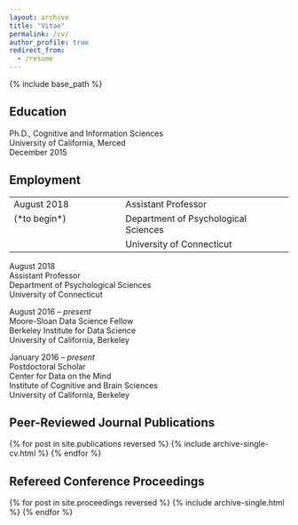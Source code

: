```yaml
---
layout: archive
title: "Vitae"
permalink: /cv/
author_profile: true
redirect_from:
  - /resume
---
```


{% include base_path %}

## Education
Ph.D., Cognitive and Information Sciences
<br>University of California, Merced
<br>December 2015

## Employment
<table border="0" >
<colgroup>
<col width="40%" />
<col width="60%" />
</colgroup>
<tbody>
<tr>
<td markdown="span" valign="top">August 2018</td>
<td markdown="span" valign="top">Assistant Professor</td>
</tr>
<tr>
<td markdown="span" valign="top">(*to begin*)</td>
<td markdown="span"valign="top">Department of Psychological Sciences</td>
</tr>
<tr>
<td markdown="span" valign="top"></td>
<td markdown="span" valign="top">University of Connecticut</td>
</tr>
</tbody>
</table>

August 2018
<br>Assistant Professor
<br>Department of Psychological Sciences
<br>University of Connecticut

August 2016 – *present*
<br>Moore-Sloan Data Science Fellow
<br>Berkeley Institute for Data Science
<br>University of California, Berkeley

January 2016 – *present*
<br>Postdoctoral Scholar
<br>Center for Data on the Mind
<br>Institute of Cognitive and Brain Sciences
<br>University of California, Berkeley

## Peer-Reviewed Journal Publications
{% for post in site.publications reversed %}
  {% include archive-single-cv.html %}
{% endfor %}

## Refereed Conference Proceedings
{% for post in site.proceedings reversed %}
  {% include archive-single.html %}
{% endfor %}
